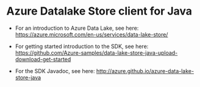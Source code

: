 # Azure Datalake Store client for Java


 - For an introduction to Azure Data Lake, see here: https://azure.microsoft.com/en-us/services/data-lake-store/
 
 - For getting started introduction to the SDK, see here: https://github.com/Azure-samples/data-lake-store-java-upload-download-get-started 
  
 - For the SDK Javadoc, see here: http://azure.github.io/azure-data-lake-store-java
 



